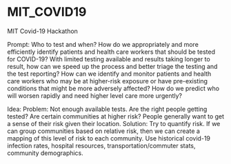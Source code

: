 # MIT_COVID19
MIT Covid-19 Hackathon

Prompt: 
Who to test and when?
How do we appropriately and more efficiently identify patients and health care workers that should be tested for COVID-19? With limited testing available and results taking longer to result, how can we speed up the process and better triage the testing and the test reporting? How can we identify and monitor patients and health care workers who may be at higher-risk exposure or have pre-existing conditions that might be more adversely affected? How do we predict who will worsen rapidly and need higher level care more urgently?

Idea:
Problem: Not enough available tests. Are the right people getting tested? Are certain communities at higher risk? People generally want to get a sense of their risk given their location.
Solution: Try to quantify risk. If we can group communities based on relative risk, then we can create a mapping of this level of risk to each community. Use historical covid-19 infection rates, hospital resources, transportation/commuter stats, community demographics. 

